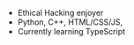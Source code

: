 - Ethical Hacking enjoyer
- Python, C++, HTML/CSS/JS, 
- Currently learning TypeScript

<!---
Blgr-Fish/Blgr-Fish is a ✨ special ✨ repository because its `README.md` (this file) appears on your GitHub profile.
You can click the Preview link to take a look at your changes.
--->
